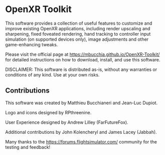 # OpenXR Toolkit

This software provides a collection of useful features to customize and improve existing OpenXR applications,
including render upscaling and sharpening, fixed foveated rendering, hand tracking to controller input simulation (on supported devices only),
image adjustments and other game-enhancing tweaks.

Please visit the official page at https://mbucchia.github.io/OpenXR-Toolkit/ for detailed instructions on how to download,
install, and use this software.

DISCLAIMER: This software is distributed as-is, without any warranties or conditions of any kind. Use at your own risks.

## Contributions

This software was created by Matthieu Bucchianeri and Jean-Luc Dupiot.

Logo and icons designed by RPthreenine.

User Experience designed by Andrew Lilley (FarFutureFox).

Additional contributions by John Kolencheryl and James Lacey (Jabbah).

Many thanks to the https://forums.flightsimulator.com/ community for the testing and feedback!
